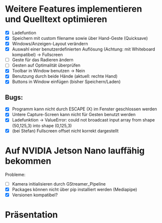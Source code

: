 # Weitere Features implementieren und Quelltext optimieren
- [x] Ladefuntion
- [x] Speichern mit custom filename sowie über Hand-Geste (Quicksave)
- [x] Windows/Anzeigen-Layout verändern
- [x] Auswahl einer benutzerdefinierten Auflösung (Achtung: mit Whiteboard kompatibel) -> Fullscreen
- [ ] Geste für das Radieren ändern
- [ ] Gesten auf Optimalität überprüfen
- [x] Toolbar in Window benutzen -> Nein
- [x] Benutzung durch beide Hände (aktuell: rechte Hand)
- [x] Buttons in Window einfügen (bisher Speichern/Laden)
	
## Bugs:
- [x] Programm kann nicht durch ESCAPE (X) im Fenster geschlossen werden
- [x] Untere Capture-Screen kann nicht für Gesten benutzt werden
- [x] Ladefunktion -> ValueError: could not broadcast input array from shape (50,125,3) into shape (0,125,3)
- [x] (bei Stefan) Fullscreen offset nicht korrekt dargestellt

# Auf NVIDIA Jetson Nano lauffähig bekommen
Probleme:
- [ ] Kamera initialisieren durch GStreamer_Pipeline
- [x] Packages können nicht über pip installiert werden (Mediapipe)
- [x] Versionen kompatibel?

# Präsentation
